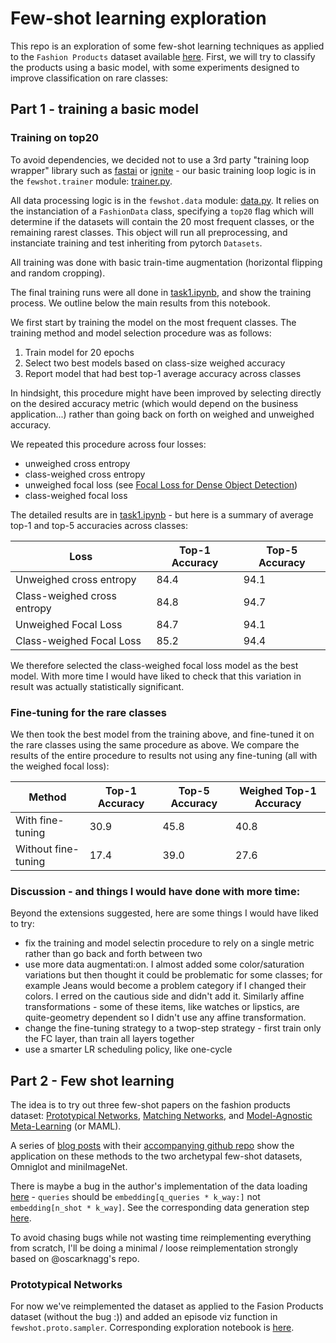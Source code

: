 # Few-shot learning exploration

This repo is an exploration of some few-shot learning techniques as applied to the `Fashion Products` dataset available [here](https://www.kaggle.com/paramaggarwal/fashion-product-images-dataset/version/1). First, we will try to classify the products using a basic model, with some experiments designed to improve classification on rare classes:

## Part 1 - training a basic model

### Training on top20

To avoid dependencies, we decided not to use a 3rd party "training loop wrapper" library such as [fastai](https://github.com/fastai/fastai) or [ignite](https://github.com/pytorch/ignite) - our basic training loop logic is in the `fewshot.trainer` module: [trainer.py](./fewshot/trainer.py).

All data processing logic is in the `fewshot.data` module: [data.py](./fewshot/data.py). It relies on the instanciation of a `FashionData` class, specifying a `top20` flag which will determine if the datasets will contain the 20 most frequent classes, or the remaining rarest classes. This object will run all preprocessing, and instanciate training and test inheriting from pytorch `Datasets`.

All training was done with basic train-time augmentation (horizontal flipping and random cropping).

The final training runs were all done in [task1.ipynb](./notebooks/task1.ipynb), and show the training process. We outline below the main results from this notebook.

We first start by training the model on the most frequent classes. The training method and model selection procedure was as follows:

1. Train model for 20 epochs
2. Select two best models based on class-size weighed accuracy
3. Report model that had best top-1 average accuracy across classes

In hindsight, this procedure might have been improved by selecting directly on the desired accuracy metric (which would depend on the business application...) rather than going back on forth on weighed and unweighed accuracy.

We repeated this procedure across four losses:
- unweighed cross entropy
- class-weighed cross entropy
- unweighed focal loss (see [Focal Loss for Dense Object Detection](https://arxiv.org/abs/1708.02002))
- class-weighed focal loss

The detailed results are in [task1.ipynb](./notebooks/task1.ipynb) - but here is a summary of average top-1 and top-5 accuracies across classes:

| Loss | Top-1 Accuracy | Top-5 Accuracy |
| ------------- | ------------- | --- |
| Unweighed cross entropy  |  84.4 | 94.1 |
| Class-weighed cross entropy | 84.8  | 94.7 |
| Unweighed Focal Loss | 84.7  | 94.1 |
| Class-weighed Focal Loss |  85.2 | 94.4 |

We therefore selected the class-weighed focal loss model as the best model. With more time I would have liked to check that this variation in result was actually statistically significant.

### Fine-tuning for the rare classes 

We then took the best model from the training above, and fine-tuned it on the rare classes using the same procedure as above. We compare the results of the entire procedure to results not using any fine-tuning (all with the weighed focal loss):

| Method | Top-1 Accuracy | Top-5 Accuracy | Weighed Top-1 Accuracy |
| --- | --- | ---| ---|
| With fine-tuning | 30.9 | 45.8 | 40.8 |
| Without fine-tuning | 17.4 | 39.0 | 27.6 |

### Discussion - and things I would have done with more time:

Beyond the extensions suggested, here are some things I would have liked to try:
- fix the training and model selectin procedure to rely on a single metric rather than go back and forth between two
- use more data augmentati:on. I almost added some color/saturation variations but then thought it could be problematic for some classes; for example Jeans would become a problem category if I changed their colors. I erred on the cautious side and didn't add it. Similarly affine transformations - some of these items, like watches or lipstics, are quite-geometry dependent so I didn't use any affine transformation.
- change the fine-tuning strategy to a twop-step strategy - first train only the FC layer, than train all layers together
- use a smarter LR scheduling policy, like one-cycle

## Part 2 - Few shot learning

The idea is to try out three few-shot papers on the fashion products dataset: [Prototypical Networks](https://arxiv.org/pdf/1703.05175.pdf), [Matching Networks](https://arxiv.org/pdf/1606.04080.pdf), and [Model-Agnostic Meta-Learning](https://arxiv.org/pdf/1703.03400.pdf) (or MAML).

A series of [blog posts](https://towardsdatascience.com/advances-in-few-shot-learning-a-guided-tour-36bc10a68b77) with their [accompanying github repo](https://github.com/oscarknagg/few-shot) show the application on these methods to the two archetypal few-shot datasets, Omniglot and miniImageNet.

There is maybe a bug in the author's implementation of the data loading [here](https://github.com/oscarknagg/few-shot/blob/672de83a853cc2d5e9fe304dc100b4a735c10c15/few_shot/proto.py#L50) - `queries` should be `embedding[q_queries * k_way:]` not `embedding[n_shot * k_way]`. See the corresponding data generation step [here](https://github.com/oscarknagg/few-shot/blob/672de83a853cc2d5e9fe304dc100b4a735c10c15/few_shot/core.py#L81).

To avoid chasing bugs while not wasting time reimplementing everything from scratch, I'll be doing a minimal / loose reimplementation strongly based on @oscarknagg's repo. 

### Prototypical Networks

For now we've reimplemented the dataset as applied to the Fasion Products dataset (without the bug :)) and added an episode viz function in `fewshot.proto.sampler`. Corresponding exploration notebook is [here](./notebooks/proto-exploration.ipynb).









